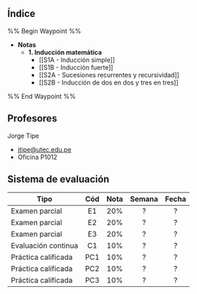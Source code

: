 ## Índice

%% Begin Waypoint %%
- **Notas**
	- **1. Inducción matemática**
		- [[S1A - Inducción simple]]
		- [[S1B - Inducción fuerte]]
		- [[S2A - Sucesiones recurrentes y recursividad]]
		- [[S2B - Inducción de dos en dos y tres en tres]]

%% End Waypoint %%

## Profesores

Jorge Tipe
- jtipe@utec.edu.pe
- Oficina P1012

## Sistema de evaluación

| Tipo                | Cód | Nota | Semana | Fecha |
| ------------------- | :-: | :--: | :----: | :---: |
| Examen parcial      | E1  | 20%  |   ?    |   ?   |
| Examen parcial      | E2  | 20%  |   ?    |   ?   |
| Examen parcial      | E3  | 20%  |   ?    |   ?   |
| Evaluación continua | C1  | 10%  |   ?    |   ?   |
| Práctica calificada | PC1 | 10%  |   ?    |   ?   |
| Práctica calificada | PC2 | 10%  |   ?    |   ?   |
| Práctica calificada | PC3 | 10%  |   ?    |   ?   |
